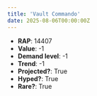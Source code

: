```yaml
---
title: 'Vault Commando'
date: 2025-08-06T00:00:00Z
---
```

- **RAP**: 14407
- **Value**: -1
- **Demand level**: -1
- **Trend**: -1
- **Projected?**: True
- **Hyped?**: True
- **Rare?**: True
